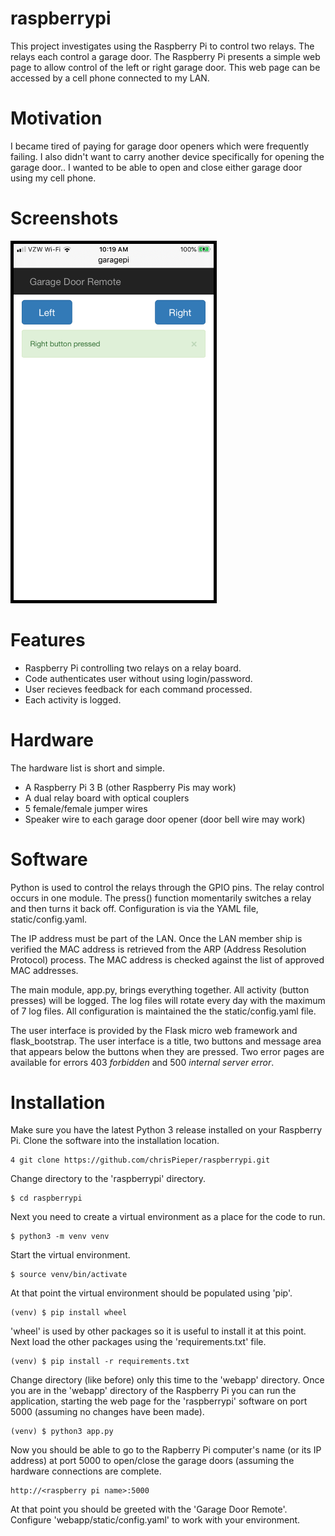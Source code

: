 # raspberrypi
This project investigates using the Raspberry Pi to control two relays. The relays each control a garage door. The Raspberry Pi presents a simple web page to allow control of the left or right garage door. This web page can be accessed by a cell phone connected to my LAN.

# Motivation
I became tired of paying for garage door openers which were frequently failing. I also didn't want to carry another device specifically for opening the garage door.. I wanted to be able to open and close either garage door using my cell phone.

# Screenshots
<img src="webapp/static/snapshot.png" alt="Display Snapshot" width="320" style="border:5px solid black">

# Features
* Raspberry Pi controlling two relays on a relay board.
* Code authenticates user without using login/password.
* User recieves feedback for each command processed.
* Each activity is logged.

# Hardware
The hardware list is short and simple.
* A Raspberry Pi 3 B (other Raspberry Pis may work)
* A dual relay board with optical couplers
* 5 female/female jumper wires
* Speaker wire to each garage door opener (door bell wire may work)

# Software
Python is used to control the relays through the GPIO pins. The relay control occurs in one module. The press() function momentarily switches a relay and then turns it back off. Configuration is via the YAML file, static/config.yaml.

The IP address must be part of the LAN. Once the LAN member ship is verified the MAC address is retrieved from the ARP (Address Resolution Protocol) process. The MAC address is checked against the list of approved MAC addresses.

The main module, app.py, brings everything together. All activity (button presses) will be logged. The log files will rotate every day with the maximum of 7 log files. All configuration is maintained the the static/config.yaml file.

The user interface is provided by the Flask micro web framework and flask_bootstrap. The user interface is a title, two buttons and message area that appears below the buttons when they are pressed. Two error pages are available for errors 403 _forbidden_ and 500 _internal server error_.

# Installation
Make sure you have the latest Python 3 release installed on your Raspberry Pi. Clone the software into the installation location.
```
4 git clone https://github.com/chrisPieper/raspberrypi.git
```
Change directory to the 'raspberrypi' directory. 
```
$ cd raspberrypi
```
Next you need to create a virtual environment as a place for the code to run.
```
$ python3 -m venv venv
```
Start the virtual environment.
```
$ source venv/bin/activate
```
At that point the virtual environment should be populated using 'pip'.
```
(venv) $ pip install wheel
```
'wheel' is used by other packages so it is useful to install it at this point. Next load the other packages using the 'requirements.txt' file.
```
(venv) $ pip install -r requirements.txt
```
Change directory (like before) only this time to the 'webapp' directory. Once you are in the 'webapp' directory of the Raspberry Pi you can run the application, starting the web page for the 'raspberrypi' software on port 5000 (assuming no changes have been made).
```
(venv) $ python3 app.py
```
Now you should be able to go to the Rapberry Pi computer's name (or its IP address) at port 5000 to open/close the garage doors (assuming the hardware connections are complete.
```
http://<raspberry pi name>:5000
```
At that point you should be greeted with the 'Garage Door Remote'. Configure 'webapp/static/config.yaml' to work with your environment.
